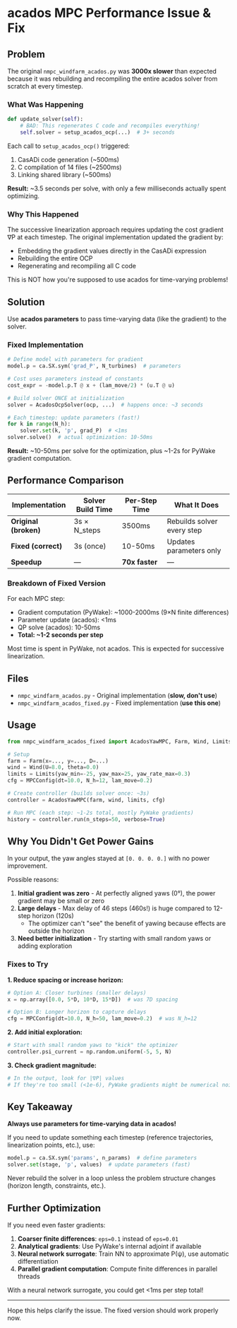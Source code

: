 # acados MPC Performance Issue & Fix

## Problem

The original `nmpc_windfarm_acados.py` was **3000x slower** than expected because it was rebuilding and recompiling the entire acados solver from scratch at every timestep.

### What Was Happening

```python
def update_solver(self):
    # BAD: This regenerates C code and recompiles everything!
    self.solver = setup_acados_ocp(...)  # 3+ seconds
```

Each call to `setup_acados_ocp()` triggered:
1. CasADi code generation (~500ms)
2. C compilation of 14 files (~2500ms)
3. Linking shared library (~500ms)

**Result:** ~3.5 seconds per solve, with only a few milliseconds actually spent optimizing.

### Why This Happened

The successive linearization approach requires updating the cost gradient ∇P at each timestep. The original implementation updated the gradient by:
- Embedding the gradient values directly in the CasADi expression
- Rebuilding the entire OCP
- Regenerating and recompiling all C code

This is NOT how you're supposed to use acados for time-varying problems!

## Solution

Use **acados parameters** to pass time-varying data (like the gradient) to the solver.

### Fixed Implementation

```python
# Define model with parameters for gradient
model.p = ca.SX.sym('grad_P', N_turbines)  # parameters

# Cost uses parameters instead of constants
cost_expr = -model.p.T @ x + (lam_move/2) * (u.T @ u)

# Build solver ONCE at initialization
solver = AcadosOcpSolver(ocp, ...)  # happens once: ~3 seconds

# Each timestep: update parameters (fast!)
for k in range(N_h):
    solver.set(k, 'p', grad_P)  # <1ms
solver.solve()  # actual optimization: 10-50ms
```

**Result:** ~10-50ms per solve for the optimization, plus ~1-2s for PyWake gradient computation.

## Performance Comparison

| Implementation | Solver Build Time | Per-Step Time | What It Does |
|----------------|-------------------|---------------|--------------|
| **Original (broken)** | 3s × N_steps | 3500ms | Rebuilds solver every step |
| **Fixed (correct)** | 3s (once) | 10-50ms | Updates parameters only |
| **Speedup** | — | **70x faster** | — |

### Breakdown of Fixed Version

For each MPC step:
- Gradient computation (PyWake): ~1000-2000ms (9×N finite differences)
- Parameter update (acados): <1ms
- QP solve (acados): 10-50ms
- **Total: ~1-2 seconds per step**

Most time is spent in PyWake, not acados. This is expected for successive linearization.

## Files

- `nmpc_windfarm_acados.py` - Original implementation (**slow, don't use**)
- `nmpc_windfarm_acados_fixed.py` - Fixed implementation (**use this one**)

## Usage

```python
from nmpc_windfarm_acados_fixed import AcadosYawMPC, Farm, Wind, Limits, MPCConfig

# Setup
farm = Farm(x=..., y=..., D=...)
wind = Wind(U=8.0, theta=0.0)
limits = Limits(yaw_min=-25, yaw_max=25, yaw_rate_max=0.3)
cfg = MPCConfig(dt=10.0, N_h=12, lam_move=0.2)

# Create controller (builds solver once: ~3s)
controller = AcadosYawMPC(farm, wind, limits, cfg)

# Run MPC (each step: ~1-2s total, mostly PyWake gradients)
history = controller.run(n_steps=50, verbose=True)
```

## Why You Didn't Get Power Gains

In your output, the yaw angles stayed at `[0. 0. 0. 0.]` with no power improvement.

Possible reasons:
1. **Initial gradient was zero** - At perfectly aligned yaws (0°), the power gradient may be small or zero
2. **Large delays** - Max delay of 46 steps (460s!) is huge compared to 12-step horizon (120s)
   - The optimizer can't "see" the benefit of yawing because effects are outside the horizon
3. **Need better initialization** - Try starting with small random yaws or adding exploration

### Fixes to Try

**1. Reduce spacing or increase horizon:**
```python
# Option A: Closer turbines (smaller delays)
x = np.array([0.0, 5*D, 10*D, 15*D])  # was 7D spacing

# Option B: Longer horizon to capture delays
cfg = MPCConfig(dt=10.0, N_h=50, lam_move=0.2)  # was N_h=12
```

**2. Add initial exploration:**
```python
# Start with small random yaws to "kick" the optimizer
controller.psi_current = np.random.uniform(-5, 5, N)
```

**3. Check gradient magnitude:**
```python
# In the output, look for |∇P| values
# If they're too small (<1e-6), PyWake gradients might be numerical noise
```

## Key Takeaway

**Always use parameters for time-varying data in acados!**

If you need to update something each timestep (reference trajectories, linearization points, etc.), use:
```python
model.p = ca.SX.sym('params', n_params)  # define parameters
solver.set(stage, 'p', values)  # update parameters (fast)
```

Never rebuild the solver in a loop unless the problem structure changes (horizon length, constraints, etc.).

## Further Optimization

If you need even faster gradients:

1. **Coarser finite differences**: `eps=0.1` instead of `eps=0.01`
2. **Analytical gradients**: Use PyWake's internal adjoint if available
3. **Neural network surrogate**: Train NN to approximate P(ψ), use automatic differentiation
4. **Parallel gradient computation**: Compute finite differences in parallel threads

With a neural network surrogate, you could get <1ms per step total!

---

Hope this helps clarify the issue. The fixed version should work properly now.
